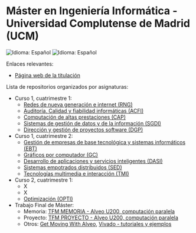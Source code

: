 # Máster en Ingeniería Informática - Universidad Complutense de Madrid (UCM)

![Idioma: Español](https://img.shields.io/badge/Idioma-Español-green.svg)
![Idioma: Español](https://img.shields.io/badge/Años_académicos-2022/2024-blue.svg)

Enlaces relevantes:

- [Página web de la titulación](https://informatica.ucm.es/master-en-ingenieria-informatica)

Lista de repositorios organizados por asignaturas:

- Curso 1, cuatrimestre 1:
  - [Redes de nueva generación e internet (RNG)](https://github.com/MarioInf-Master-CompuerScience-UCM/Redes-De-Nueva-Generacion)
  - [Auditoría, Calidad y fiabilidad informáticas (ACFI)](https://github.com/MarioInf-Master-CompuerScience-UCM/Auditoria_Calidad_Fiabilidad)
  - [Computación de altas prestaciones (CAP)](https://github.com/MarioInf-Master-CompuerScience-UCM/ComputacionAltasPrestaciones)
  - [Sistemas de gestión de datos y de la información (SGDI)](https://github.com/MarioInf-Master-CompuerScience-UCM/Gestion_datosInformacion)
  - [Dirección y gestión de proyectos software (DGP)](https://github.com/MarioInf-Master-CompuerScience-UCM/Gestion_proyectosSoftware)
- Curso 1, cuatrimestre 2:
  - [Gestión de empresas de base tecnológica y sistemas informáticos (EBT)](https://github.com/MarioInf-Master-CompuerScience-UCM/Gestion_empresasTecnologicas)
  - [Gráficos por computador (GC)](https://github.com/MarioInf-Master-CompuerScience-UCM/GraficosComputador)
  - [Desarrollo de aplicaciones y servicios inteligentes (DASI)](https://github.com/MarioInf-Master-CompuerScience-UCM/Desarrollo-de-aplicaciones-y-servicios-inteligentes)
  - [Sistemas empotrados distribuidos (SED)](https://github.com/MarioInf-Master-CompuerScience-UCM/Sistemas-empotrados-distribuidos?tab=readme-ov-file)
  - [Tecnologías multimedia e interacción (TMI)](https://github.com/MarioInf-Master-CompuerScience-UCM/Tecnologias-multimedia-e-interaccion)
- Curso 2, cuatrimestre 1:
  - X
  - X
  - [Optimización (OPTI)](https://github.com/MarioInf-Master-CompuerScience-UCM/Optimizacion)
- Trabajo Final de Máster:
  - Memoria: [TFM MEMORIA - Alveo U200, computación paralela](https://github.com/MarioInf-Master-CompuerScience-UCM/TFM-MEMORY_u200_parallelComputation)
  - Proyecto: [TFM PROYECTO - Alveo U200, computación paralela](https://github.com/MarioInf-Master-CompuerScience-UCM/TFM-PROJECT_u200_parallelComputation)
  - Otros: [Get Moving With Alveo](https://github.com/MarioInf-Master-CompuerScience-UCM/Get_Moving_With_Alveo), [Vivado - tutoriales y ejemplos](https://github.com/MarioInf-Master-CompuerScience-UCM/Vivado_tutorialsAndExamples)
